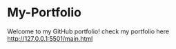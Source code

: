 # My-Portfolio
Welcome to my GitHub portfolio! 
check my portfolio here
http://127.0.0.1:5501/main.html
